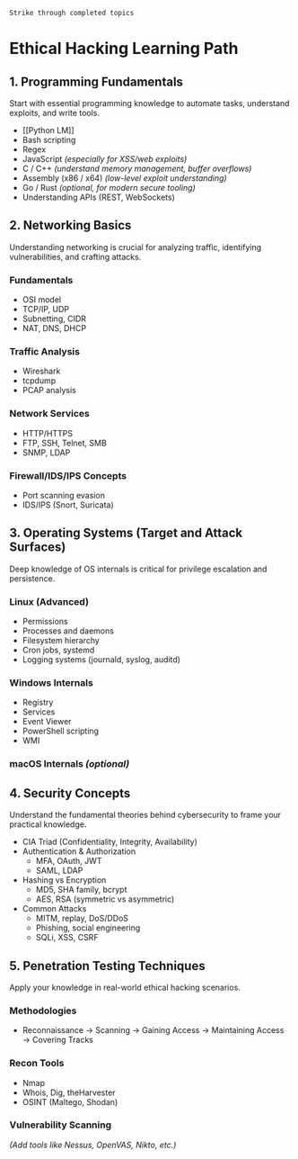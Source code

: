 	Strike through completed topics
# Ethical Hacking Learning Path
## 1. Programming Fundamentals
Start with essential programming knowledge to automate tasks, understand exploits, and write tools.
- [[Python LM]]
- Bash scripting  
- Regex  
- JavaScript *(especially for XSS/web exploits)*  
- C / C++ *(understand memory management, buffer overflows)*  
- Assembly (x86 / x64) *(low-level exploit understanding)*  
- Go / Rust *(optional, for modern secure tooling)*  
- Understanding APIs (REST, WebSockets)
## 2. Networking Basics
Understanding networking is crucial for analyzing traffic, identifying vulnerabilities, and crafting attacks.
### Fundamentals
- OSI model  
- TCP/IP, UDP  
- Subnetting, CIDR  
- NAT, DNS, DHCP  
### Traffic Analysis
- Wireshark  
- tcpdump  
- PCAP analysis  
### Network Services
- HTTP/HTTPS  
- FTP, SSH, Telnet, SMB  
- SNMP, LDAP  
### Firewall/IDS/IPS Concepts
- Port scanning evasion  
- IDS/IPS (Snort, Suricata)
## 3. Operating Systems (Target and Attack Surfaces)
Deep knowledge of OS internals is critical for privilege escalation and persistence.
### Linux (Advanced)
- Permissions  
- Processes and daemons  
- Filesystem hierarchy  
- Cron jobs, systemd  
- Logging systems (journald, syslog, auditd)
### Windows Internals
- Registry  
- Services  
- Event Viewer  
- PowerShell scripting  
- WMI  
### macOS Internals *(optional)*
## 4. Security Concepts
Understand the fundamental theories behind cybersecurity to frame your practical knowledge.
- CIA Triad (Confidentiality, Integrity, Availability)  
- Authentication & Authorization  
  - MFA, OAuth, JWT  
  - SAML, LDAP  
- Hashing vs Encryption  
  - MD5, SHA family, bcrypt  
  - AES, RSA (symmetric vs asymmetric)  
- Common Attacks  
  - MITM, replay, DoS/DDoS  
  - Phishing, social engineering  
  - SQLi, XSS, CSRF
## 5. Penetration Testing Techniques
Apply your knowledge in real-world ethical hacking scenarios.
### Methodologies
- Reconnaissance → Scanning → Gaining Access → Maintaining Access → Covering Tracks
### Recon Tools
- Nmap  
- Whois, Dig, theHarvester  
- OSINT (Maltego, Shodan)  
### Vulnerability Scanning  
*(Add tools like Nessus, OpenVAS, Nikto, etc.)*
